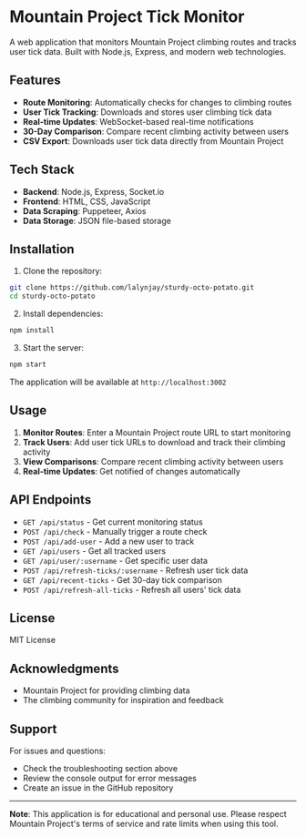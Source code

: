 # Mountain Project Tick Monitor

A web application that monitors Mountain Project climbing routes and tracks user tick data. Built with Node.js, Express, and modern web technologies.

## Features

- **Route Monitoring**: Automatically checks for changes to climbing routes
- **User Tick Tracking**: Downloads and stores user climbing tick data
- **Real-time Updates**: WebSocket-based real-time notifications
- **30-Day Comparison**: Compare recent climbing activity between users
- **CSV Export**: Downloads user tick data directly from Mountain Project

## Tech Stack

- **Backend**: Node.js, Express, Socket.io
- **Frontend**: HTML, CSS, JavaScript
- **Data Scraping**: Puppeteer, Axios
- **Data Storage**: JSON file-based storage

## Installation

1. Clone the repository:
```bash
git clone https://github.com/lalynjay/sturdy-octo-potato.git
cd sturdy-octo-potato
```

2. Install dependencies:
```bash
npm install
```

3. Start the server:
```bash
npm start
```

The application will be available at `http://localhost:3002`

## Usage

1. **Monitor Routes**: Enter a Mountain Project route URL to start monitoring
2. **Track Users**: Add user tick URLs to download and track their climbing activity
3. **View Comparisons**: Compare recent climbing activity between users
4. **Real-time Updates**: Get notified of changes automatically

## API Endpoints

- `GET /api/status` - Get current monitoring status
- `POST /api/check` - Manually trigger a route check
- `POST /api/add-user` - Add a new user to track
- `GET /api/users` - Get all tracked users
- `GET /api/user/:username` - Get specific user data
- `POST /api/refresh-ticks/:username` - Refresh user tick data
- `GET /api/recent-ticks` - Get 30-day tick comparison
- `POST /api/refresh-all-ticks` - Refresh all users' tick data

## License

MIT License

## Acknowledgments

- Mountain Project for providing climbing data
- The climbing community for inspiration and feedback

## Support

For issues and questions:
- Check the troubleshooting section above
- Review the console output for error messages
- Create an issue in the GitHub repository

---

**Note**: This application is for educational and personal use. Please respect Mountain Project's terms of service and rate limits when using this tool. 